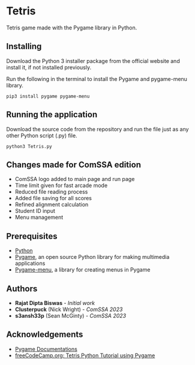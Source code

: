 # Tetris
Tetris game made with the Pygame library in Python.


## Installing
Download the Python 3 installer package from the official website and install it, if not installed previously.

Run the following in the terminal to install the Pygame and pygame-menu library.
```
pip3 install pygame pygame-menu
```

## Running the application
Download the source code from the repository and run the file just as any other Python script (.py) file.
```
python3 Tetris.py
```

## Changes made for ComSSA edition
- ComSSA logo added to main page and run page
- Time limit given for fast arcade mode
- Reduced file reading process
- Added file saving for all scores
- Refined alignment calculation
- Student ID input
- Menu management

## Prerequisites
- [Python](https://www.python.org)
- [Pygame](https://www.pygame.org/wiki/GettingStarted), an open source Python library for making multimedia applications
- [Pygame-menu](pygame-menu.readthedocs.io), a library for creating menus in Pygame


## Authors

- **Rajat Dipta Biswas** - *Initial work*
- **Clusterpuck** (Nick Wright) - *ComSSA 2023*
- **s3ansh33p** (Sean McGinty) - *ComSSA 2023*


## Acknowledgements
- [Pygame Documentations](https://www.pygame.org/docs/)
- [freeCodeCamp.org: Tetris Python Tutorial using Pygame](https://www.freecodecamp.org/news/tetris-python-tutorial-pygame/)
